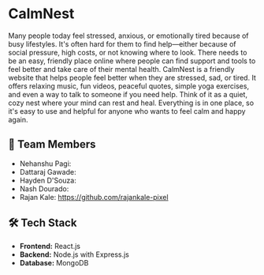 # CalmNest
Many people today feel stressed, anxious, or emotionally tired because of busy lifestyles. It's often hard for them to find help—either because of social pressure, high costs, or not knowing where to look. There needs to be an easy, friendly place online where people can find support and tools to feel better and take care of their mental health.
CalmNest is a friendly website that helps people feel better when they are stressed, sad, or tired. It offers relaxing music, fun videos, peaceful quotes, simple yoga exercises, and even a way to talk to someone if you need help.
Think of it as a quiet, cozy nest where your mind can rest and heal. Everything is in one place, so it's easy to use and helpful for anyone who wants to feel calm and happy again.

## 👥 Team Members
- Nehanshu Pagi:
- Dattaraj Gawade:
- Hayden D'Souza:
- Nash Dourado:
- Rajan Kale: https://github.com/rajankale-pixel

## 🛠 Tech Stack
- **Frontend:** React.js
- **Backend:** Node.js with Express.js
- **Database:** MongoDB
